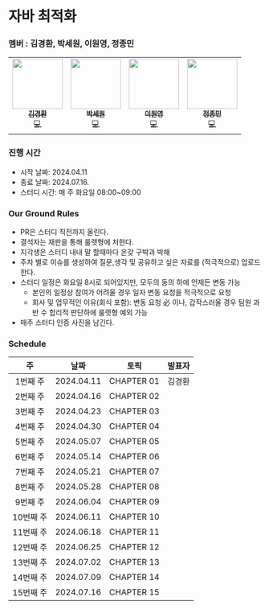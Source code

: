 # 자바 최적화

### 멤버 : 김경환, 박세원, 이원영, 정종민

<table>
    <td align="center"><a href="https://github.com/kh0712"><img src="https://github.com/kh0712.png" width="100px;" alt=""/><br /><sub><b>김경환</b></sub></a><br />💻</a></td>
    <td align="center"><a href="https://github.com/wonlog-g"><img src="https://github.com/wonlog-g.png" width="100px;" alt=""/><br /><sub><b>박세원</b></sub></a><br />💻</a></td>
    <td align="center"><a href="https://github.com/210-reverof"><img src="https://github.com/210-reverof.png" width="100px;" alt=""/><br /><sub><b>이원영</b></sub></a><br />💻</a></td>
    <td align="center"><a href="https://github.com/alertjjm"><img src="https://github.com/alertjjm.png" width="100px;" alt=""/><br /><sub><b>정종민</b></sub></a><br />💻</a></td>
  </tr>
</table>

### 진행 시간

* 시작 날짜: 2024.04.11
* 종료 날짜: 2024.07.16.
* 스터디 시간: 매 주 화요일 08:00~09:00

### Our Ground Rules

- PR은 스터디 직전까지 올린다.
- 결석자는 재판을 통해 룰렛형에 처한다.
- 지각생은 스터디 내내 말 할때마다 온갖 구박과 박해
- 주차 별로 이슈를 생성하여 질문,생각 및 공유하고 싶은 자료를 (적극적으로) 업로드한다.
- 스터디 일정은 화요일 8시로 되어있지만, 모두의 동의 하에 언제든 변동 가능
  - 본인의 일정상 참여가 어려울 경우 일자 변동 요청을 적극적으로 요청 
  - 회사 및 업무적인 이유(회식 포함): 변동 요청 必 이나, 갑작스러울 경우 팀원 과반 수 합리적 판단하에 룰렛형 예외 가능 
- 매주 스터디 인증 사진을 남긴다.


### Schedule

|    주    |     날짜     |        토픽      |   발표자  |
|:-------:|:----------:|:----------------:|:--------:|
| 1번째 주  | 2024.04.11 |    CHAPTER 01    |  김경환 |
| 2번째 주  | 2024.04.16 |    CHAPTER 02    |       |
| 3번째 주  | 2024.04.23 |    CHAPTER 03    |       |
| 4번째 주  | 2024.04.30 |    CHAPTER 04    |       |
| 5번째 주  | 2024.05.07 |    CHAPTER 05    |       |
| 6번째 주  | 2024.05.14 |    CHAPTER 06    |       |
| 7번째 주  | 2024.05.21 |    CHAPTER 07    |       |
| 8번째 주  | 2024.05.28 |    CHAPTER 08    |       |
| 9번째 주  | 2024.06.04 |    CHAPTER 09    |       |
| 10번째 주 | 2024.06.11 |    CHAPTER 10    |       |
| 11번째 주 | 2024.06.18 |    CHAPTER 11    |       |
| 12번째 주 | 2024.06.25 |    CHAPTER 12    |       |
| 13번째 주 | 2024.07.02 |    CHAPTER 13    |       |
| 14번째 주 | 2024.07.09 |    CHAPTER 14    |       |
| 15번째 주 | 2024.07.16 |    CHAPTER 15    |       |
